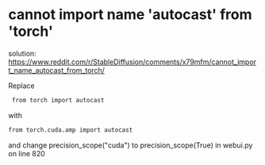 # cannot import name 'autocast' from 'torch'
solution: https://www.reddit.com/r/StableDiffusion/comments/x79mfm/cannot_import_name_autocast_from_torch/

Replace
```sh
 from torch import autocast
```
with
```sh
from torch.cuda.amp import autocast
```
and change precision_scope("cuda") to precision_scope(True) in webui.py on line 820